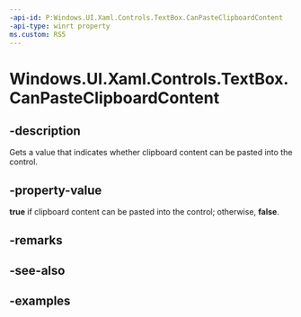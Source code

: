 ```yaml
---
-api-id: P:Windows.UI.Xaml.Controls.TextBox.CanPasteClipboardContent
-api-type: winrt property
ms.custom: RS5
---
```


<!-- Property syntax.
public bool CanPasteClipboardContent { get; }
-->

# Windows.UI.Xaml.Controls.TextBox.CanPasteClipboardContent

## -description

Gets a value that indicates whether clipboard content can be pasted into the control.



## -property-value

**true** if clipboard content can be pasted into the control; otherwise, **false**.

## -remarks

## -see-also

## -examples

